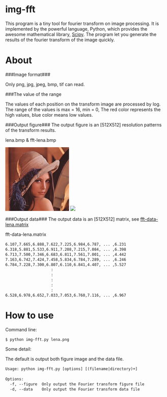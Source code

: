 img-fft
=======

This program is a tiny tool for fourier transform on image processing. It is implemented by the powerful language, Python, which provides the awesome mathematical library, [Scipy](http://www.scipy.org/). The program let you generate the results of the fourier transform of the image quickly.

About
======

###Image format###

Only png, jpg, jpeg, bmp, tif can read.

###The value of the range

The values of each position on the transform image are processed by log. The range of the values is max = 16, min = 0, The red color represents the high values, blue color means low values.

###Output figure###
The output figure is an [512X512] resolution patterns of the transform results.

lena.bmp & fft-lena.bmp

<img src="lena.bmp" height="200" />
<img src="fft-lena.bmp" height="200" />

###Output data###
The output data is an [512X512] matrix, see [fft-data-lena.matrix](fft-data-lena.matrix)

fft-data-lena.matrix

    6.107,7.665,6.888,7.622,7.225,6.984,6.787, ... ,6.231
    6.318,5.881,5.533,6.911,7.208,7.215,7.084, ... ,6.398
    6.713,7.500,7.346,6.683,6.811,7.561,7.001, ... ,4.442
    7.163,6.742,7.424,7.458,5.834,6.784,7.289, ... ,6.246
    6.784,7.228,7.300,6.807,6.110,6.841,4.407, ... ,5.527
                        :
                        :
                        :
                        :
                        :
    6.528,6.978,6.652,7.033,7.053,6.760,7.116, ... ,6.967
    

How to use
======

Command line:  
    
    $ python img-fft.py lena.png
    
Some detail:    

The default is output both figure image and the data file.
    
    Usage: python img-fft.py [options] [(filename|directory)+]
    
    Options:
      -f, --figure  Only output the Fourier transform figure file
      -d, --data    Only output the Fourier transform data file

